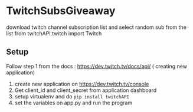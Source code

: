 # TwitchSubsGiveaway
download twitch channel subscription list and select random sub from the list from twitchAPI.twitch import Twitch


## Setup
Follow step 1 from the docs : https://dev.twitch.tv/docs/api/ ( creating new application)
1. create new application on https://dev.twitch.tv/console
2. Get client_id and client_secret from application dashboard
3. setup virtualenv and do `pip install twitchAPI`
4. set the variables on app.py and run the program

